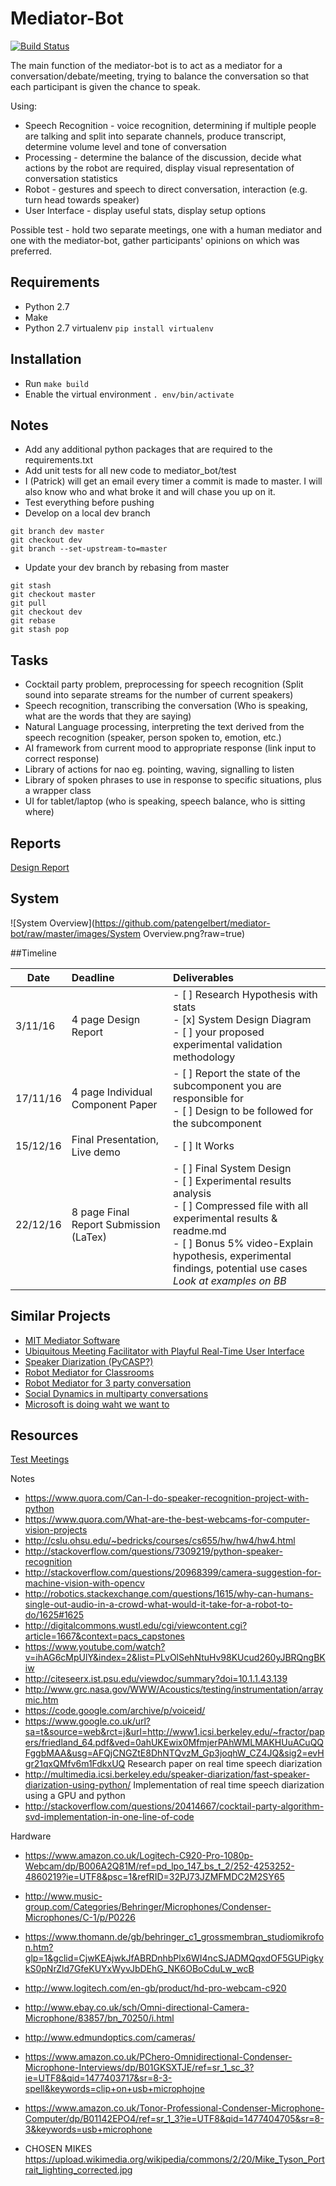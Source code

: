 # Mediator-Bot

[![Build Status](https://travis-ci.com/patengelbert/mediator-bot.svg?token=imo3fxmH6VGoPsvCNfup&branch=master)](https://travis-ci.com/patengelbert/mediator-bot)

The main function of the mediator-bot is to act as a mediator for a conversation/debate/meeting, trying to balance the conversation so that each participant is given the chance to speak.

Using:
* Speech Recognition - voice recognition, determining if multiple people are talking and split into separate channels, produce transcript, determine volume level and tone of conversation
* Processing - determine the balance of the discussion, decide what actions by the robot are required, display visual representation of conversation statistics
* Robot - gestures and speech to direct conversation, interaction (e.g. turn head towards speaker)
* User Interface - display useful stats, display setup options

Possible test - hold two separate meetings, one with a human mediator and one with the mediator-bot, gather participants' opinions on which was preferred.

## Requirements
- Python 2.7
- Make
- Python 2.7 virtualenv ```pip install virtualenv```

## Installation
- Run ```make build```
- Enable the virtual environment ```. env/bin/activate```

## Notes
- Add any additional python packages that are required to the requirements.txt
- Add unit tests for all new code to mediator_bot/test
- I (Patrick) will get an email every timer a commit is made to master. I will also know who and what broke it and will chase you up on it.
- Test everything before pushing
- Develop on a local dev branch 
``` [bash]
git branch dev master
git checkout dev
git branch --set-upstream-to=master
```
- Update your dev branch by rebasing from master
``` [bash]
git stash
git checkout master
git pull
git checkout dev
git rebase
git stash pop
```

## Tasks
- Cocktail party problem, preprocessing for speech recognition (Split sound into separate streams for the number of current speakers)
- Speech recognition, transcribing the conversation (Who is speaking, what are the words that they are saying)
- Natural Language processing, interpreting the text derived from the speech recognition (speaker, person spoken to, emotion, etc.)
- AI framework from current mood to appropriate response (link input to correct response)
- Library of actions for nao eg. pointing, waving, signalling to listen
- Library of spoken phrases to use in response to specific situations, plus a wrapper class
- UI for tablet/laptop (who is speaking, speech balance, who is sitting where)

## Reports

[Design Report](https://www.overleaf.com/6835404kgznhmrnwdwq)

## System

![System Overview](https://github.com/patengelbert/mediator-bot/raw/master/images/System Overview.png?raw=true)

##Timeline

| Date          | Deadline          | Deliverables    |
| ------------- |:-----------------| :--------------|
| 3/11/16       | 4 page Design Report     | - [ ] Research Hypothesis with stats<br>  - [x] System Design Diagram<br>  - [ ] your proposed experimental validation methodology     |
| 17/11/16    | 4 page Individual Component Paper         |  - [ ]     Report the state of the subcomponent you are responsible for <br> - [ ] Design to be followed for the subcomponent      |
| 15/12/16 | Final Presentation, Live demo          |   - [ ] It Works         |
| 22/12/16 | 8 page Final Report Submission (LaTex)         |   - [ ] Final System Design<br> - [ ] Experimental results  analysis <br> - [ ] Compressed file with all experimental results & readme.md <br> - [ ] Bonus 5% video-Explain hypothesis, experimental findings, potential use cases <br>*Look at examples on BB*       |
## Similar Projects

 - [MIT Mediator Software](http://hd.media.mit.edu/tech-reports/TR-616.pdf)
 - [Ubiquitous Meeting Facilitator with Playful Real-Time User Interface](http://link.springer.com/chapter/10.1007%2F978-3-642-23641-9_3)
 - [Speaker Diarization (PyCASP?)](http://www.icsi.berkeley.edu/pubs/speech/fastspeakerdiarization11.pdf)
 - [Robot Mediator for Classrooms](http://link.springer.com/article/10.1007/s10514-008-9101-z)
 - [Robot Mediator for 3 party conversation](http://www.sciencedirect.com/science/article/pii/S0885230814001260)
 - [Social Dynamics in multiparty conversations](http://onlinelibrary.wiley.com/doi/10.1111/j.1540-4560.1948.tb01783.x/abstract)
 - [Microsoft is doing waht we want to](https://www.microsoft.com/en-us/research/project/meeting-recognition-and-understanding/)
 
## Resources

[Test Meetings](http://groups.inf.ed.ac.uk/ami/download/)

Notes
 - https://www.quora.com/Can-I-do-speaker-recognition-project-with-python
 - https://www.quora.com/What-are-the-best-webcams-for-computer-vision-projects
 - http://cslu.ohsu.edu/~bedricks/courses/cs655/hw/hw4/hw4.html
 - http://stackoverflow.com/questions/7309219/python-speaker-recognition
 - http://stackoverflow.com/questions/20968399/camera-suggestion-for-machine-vision-with-opencv
 - http://robotics.stackexchange.com/questions/1615/why-can-humans-single-out-audio-in-a-crowd-what-would-it-take-for-a-robot-to-do/1625#1625
 - http://digitalcommons.wustl.edu/cgi/viewcontent.cgi?article=1667&context=pacs_capstones
 - https://www.youtube.com/watch?v=ihAG6cMpUlY&index=2&list=PLvOlSehNtuHv98KUcud260yJBRQngBKiw
 - http://citeseerx.ist.psu.edu/viewdoc/summary?doi=10.1.1.43.139
 - http://www.grc.nasa.gov/WWW/Acoustics/testing/instrumentation/arraymic.htm
 - https://code.google.com/archive/p/voiceid/
 - https://www.google.co.uk/url?sa=t&source=web&rct=j&url=http://www1.icsi.berkeley.edu/~fractor/papers/friedland_64.pdf&ved=0ahUKEwix0MfmjerPAhWMLMAKHUuACuQQFggbMAA&usg=AFQjCNGZtE8DhNTQvzM_Gp3joqhW_CZ4JQ&sig2=evHgr21qxQMfv6m1FdkxUQ Research paper on real time speech diarization 
 - http://multimedia.icsi.berkeley.edu/speaker-diarization/fast-speaker-diarization-using-python/ Implementation of real time speech diarization using a GPU and python 
 - http://stackoverflow.com/questions/20414667/cocktail-party-algorithm-svd-implementation-in-one-line-of-code
 
Hardware
 - https://www.amazon.co.uk/Logitech-C920-Pro-1080p-Webcam/dp/B006A2Q81M/ref=pd_lpo_147_bs_t_2/252-4253252-4860219?ie=UTF8&psc=1&refRID=32PJ73JZMFMDC2M2SY65
 - http://www.music-group.com/Categories/Behringer/Microphones/Condenser-Microphones/C-1/p/P0226
 - https://www.thomann.de/gb/behringer_c1_grossmembran_studiomikrofon.htm?glp=1&gclid=CjwKEAjwkJfABRDnhbPlx6WI4ncSJADMQqxdOF5GUPigkykS0pNrZld7GfeKUYxWyvJbDEhG_NK6OBoCduLw_wcB
 - http://www.logitech.com/en-gb/product/hd-pro-webcam-c920
 - http://www.ebay.co.uk/sch/Omni-directional-Camera-Microphone/83857/bn_70250/i.html
 - http://www.edmundoptics.com/cameras/

 - https://www.amazon.co.uk/PChero-Omnidirectional-Condenser-Microphone-Interviews/dp/B01GKSXTJE/ref=sr_1_sc_3?ie=UTF8&qid=1477403717&sr=8-3-spell&keywords=clip+on+usb+microphojne
 - https://www.amazon.co.uk/Tonor-Professional-Condenser-Microphone-Computer/dp/B01142EPO4/ref=sr_1_3?ie=UTF8&qid=1477404705&sr=8-3&keywords=usb+microphone
 - CHOSEN MIKES https://upload.wikimedia.org/wikipedia/commons/2/20/Mike_Tyson_Portrait_lighting_corrected.jpg

